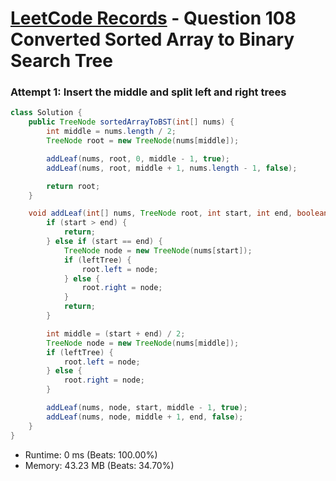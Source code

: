 # [LeetCode Records](../../README.md) - Question 108 Converted Sorted Array to Binary Search Tree

### Attempt 1: Insert the middle and split left and right trees
```java
class Solution {
    public TreeNode sortedArrayToBST(int[] nums) {
        int middle = nums.length / 2;
        TreeNode root = new TreeNode(nums[middle]);

        addLeaf(nums, root, 0, middle - 1, true);
        addLeaf(nums, root, middle + 1, nums.length - 1, false);

        return root;
    }

    void addLeaf(int[] nums, TreeNode root, int start, int end, boolean leftTree) {
        if (start > end) {
            return;
        } else if (start == end) {
            TreeNode node = new TreeNode(nums[start]);
            if (leftTree) {
                root.left = node;
            } else {
                root.right = node;
            }
            return;
        }

        int middle = (start + end) / 2;
        TreeNode node = new TreeNode(nums[middle]);
        if (leftTree) {
            root.left = node;
        } else {
            root.right = node;
        }

        addLeaf(nums, node, start, middle - 1, true);
        addLeaf(nums, node, middle + 1, end, false);
    }
}
```
- Runtime: 0 ms (Beats: 100.00%)
- Memory: 43.23 MB (Beats: 34.70%)

<br>
